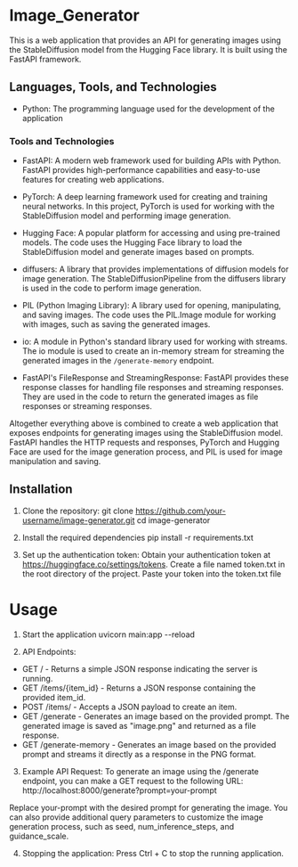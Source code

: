 # Image_Generator
This is a web application that provides an API for generating images using the StableDiffusion model from the Hugging Face library. It is built using the FastAPI framework.

## Languages, Tools, and Technologies
- Python: The programming language used for the development of the application 

### Tools and Technologies
- FastAPI: A modern web framework used for building APIs with Python. FastAPI provides high-performance capabilities and easy-to-use features for creating web applications.

- PyTorch: A deep learning framework used for creating and training neural networks. In this project, PyTorch is used for working with the StableDiffusion model and performing image generation.

- Hugging Face: A popular platform for accessing and using pre-trained models. The code uses the Hugging Face library to load the StableDiffusion model and generate images based on prompts.

- diffusers: A library that provides implementations of diffusion models for image generation. The StableDiffusionPipeline from the diffusers library is used in the code to perform image generation.

- PIL (Python Imaging Library): A library used for opening, manipulating, and saving images. The code uses the PIL.Image module for working with images, such as saving the generated images.

- io: A module in Python's standard library used for working with streams. The io module is used to create an in-memory stream for streaming the generated images in the `/generate-memory` endpoint.

- FastAPI's FileResponse and StreamingResponse: FastAPI provides these response classes for handling file responses and streaming responses. They are used in the code to return the generated images as file responses or streaming responses.

Altogether everything above is combined to create a web application that exposes endpoints for generating images using the StableDiffusion model. FastAPI handles the HTTP requests and responses, PyTorch and Hugging Face are used for the image generation process, and PIL is used for image manipulation and saving.

## Installation

1. Clone the repository:
   git clone https://github.com/your-username/image-generator.git
   cd image-generator
   
2. Install the required dependencies 
    pip install -r requirements.txt

3. Set up the authentication token:
   Obtain your authentication token at https://huggingface.co/settings/tokens.
   Create a file named token.txt in the root directory of the project.
   Paste your token into the token.txt file
   
# Usage 
1. Start the application
uvicorn main:app --reload

2. API Endpoints:

- GET / - Returns a simple JSON response indicating the server is running.
- GET /items/{item_id} - Returns a JSON response containing the provided item_id.
- POST /items/ - Accepts a JSON payload to create an item.
- GET /generate - Generates an image based on the provided prompt. The generated image is saved as "image.png" and returned as a file response.
- GET /generate-memory - Generates an image based on the provided prompt and streams it directly as a response in the PNG format.

3. Example API Request:
To generate an image using the /generate endpoint, you can make a GET request to the following URL:
http://localhost:8000/generate?prompt=your-prompt

Replace your-prompt with the desired prompt for generating the image.
You can also provide additional query parameters to customize the image generation process, such as seed, num_inference_steps, and guidance_scale.

4. Stopping the application:
Press Ctrl + C to stop the running application.

